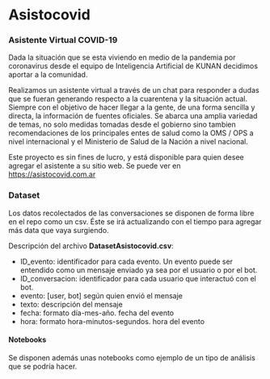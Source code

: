 # Asistocovid
### Asistente Virtual COVID-19

Dada la situación que se esta viviendo en medio de la pandemia por coronavirus desde el equipo de Inteligencia Artificial de KUNAN decidimos aportar a la comunidad. 

Realizamos un asistente virtual a través de un chat para responder a dudas que se fueran generando respecto a la cuarentena y la situación actual. Siempre con el objetivo de hacer llegar a la gente, de una forma sencilla y directa, la información de fuentes oficiales. Se abarca una amplia variedad de temas, no solo medidas tomadas desde el gobierno sino tambien recomendaciones de los principales entes de salud como la OMS / OPS a nivel internacional y el Ministerio de Salud de la Nación a nivel nacional.

Este proyecto es sin fines de lucro, y está disponible para quien desee agregar el asistente a su sitio web. Se puede ver en https://asistocovid.com.ar

### Dataset

Los datos recolectados de las conversaciones se disponen de forma libre en el repo como un csv. Éste se irá actualizando con el tiempo para agregar más data que vaya surgiendo.

Descripción del archivo __DatasetAsistocovid.csv__:
- ID_evento: identificador para cada evento. Un evento puede ser entendido como un mensaje enviado ya sea por el usuario o por el bot.
- ID_conversacion: identificador para cada usuario que interactuó con el bot.
- evento: [user, bot] según quien envió el mensaje
- texto: descripción del mensaje
- fecha: formato día-mes-año. fecha del evento
- hora: formato hora-minutos-segundos. hora del evento

#### Notebooks

Se disponen además unas notebooks como ejemplo de un tipo de análisis que se podría hacer.


